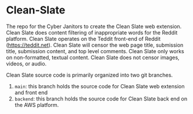 # Clean-Slate
The repo for the Cyber Janitors to create the Clean Slate web extension. Clean Slate does content filtering of inappropriate words for the Reddit platform. Clean Slate operates on the Teddit front-end of Reddit (https://teddit.net). Clean Slate will censor the web page title, submission title, submission content, and top level comments. Clean Slate only works on non-formatted, textual content. Clean Slate does not censor images, videos, or audio.

Clean Slate source code is primarily organized into two git branches.
1. `main`: this branch holds the source code for Clean Slate web extension and front end
2. `backend`: this branch holds the source code for Clean Slate back end on the AWS platform.
